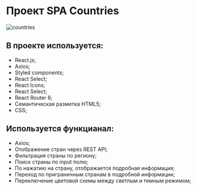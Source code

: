 # Проект SPA Countries

![countries](https://user-images.githubusercontent.com/93434868/167800205-a2e43638-a96e-47bd-8072-b89e32dac2dc.gif)

## В проекте используется:

- React.js;
- Axios;
- Styled components;
- React Select;
- React Icons;
- React Select;
- React Router 6;
- Семантическая разметка HTML5;
- CSS;

## Используется функцианал:

- Axios;
- Отображение стран через REST API;
- Фильтрация страны по региону;
- Поиск страны по input полю;
- По нажатию на страну, отображается подробная информация;
- Переход по приграничным странам в подробной информации;
- Переключение цветовой схемы между светлым и темным режимом;
